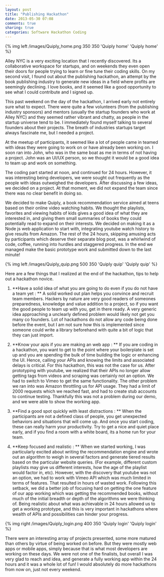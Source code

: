 ```yaml
---
layout: post
title: "Publishing Hackathon"
date: 2013-05-30 07:08
comments: true
sharing: true
categories: Software Hackathon Coding
---   
```


{% img left /images/Quiply_home.png 350 350 'Quiply home' 'Quiply home' %}

Alley NYC is a very exciting location that I recently discovered. Its a collaborative workspace for startups, and on weekends they even open their doors for people trying to learn or fine tune their coding skills. On my second visit, I found out about the publishing hackathon, an attempt by the book publishing industry to generate new ideas in a field where profits are seemingly declining. I love books, and it seemed like a good opportunity to see what I could contribute and I signed up.

This past weekend on the day of the hackathon, I arrived early not entirely sure what to expect. There were quite a few volunteers (from the publishing industry sponsors) and mentors (usually the startup founders who work at Alley NYC) and they seemed rather vibrant and chatty, as people in the startup universe tend to be. I immediately found myself talking to several founders about their projects. The breath of industries startups target always fascinate me, but I needed a project.

At the meetup of participants, it seemed like a lot of people came in teamed with ideas they were going to work on or have already been working on. I soon ran into John, who was in the same boat as me in terms of not having a project. John was an UI/UX person, so we thought it would be a good idea to team up and work on something.

The coding part started at noon, and continued for 24 hours. However, it was interesting being developers, we were sought out frequently as the people with ideas outweighed the developers. After discussing a few ideas, we decided on a project. At that moment, we did not expand the team since there was no clear benefit in doing so.

We decided to make Quiply, a book recommendation service aimed at teens based on their online video watching habits. We thought the playlists, favorites and viewing habits of kids gives a good idea of what they are interested in, and giving them small summaries of books they could potentially read to expand on their interests. We decided on making it as a Node js web application to start with, integrating youtube watch history to give results from Amazon. 
The rest of the 24 hours, skipping amusing acts by participants which deserve their separate blog post, was a whirlwind of code, coffee, running into hurdles and staggered progress. In the end we managed make the basic prototype work and submitted down to the last minute! 

<!--more-->

{% img left /images/Quiply_quip.png 500 350 'Quiply quip' 'Quiply quip' %}

Here are a few things that I realized at the end of the hackathon, tips to help out a hackathon novice.

1. **Have a solid idea of what you are going to do even if you do not have a team yet : ** A solid worked out plan helps you convince and recruit team members. Hackers by nature are very good readers of someones preparedness, knowledge and value addition to a project, so if you want the good people to team up with you, get in there ready. A very generic idea approaching a unclearly defined problem would likely not get you many co founders. Lot of hackathons do not allow any code being done before the event, but I am not sure how this is implemented since someone could write a library beforehand with quite a bit of logic that they can just import.

2. **Know your apis if you are making an web app : ** If you are coding in a hackathon, you want to get to the point where your boilerplate is set up and you are spending the bulk of time building the logic or enhancing the UI. Hence, calling your APIs and knowing the limits and associated delays is critical. For this hackathon, this was not the case for us. After prototyping with youtube, we realized that their APIs no longer allow getting tags from videos and scraping was certainly not an option. We had to switch to Vimeo to get the same functionality. The other problem we ran into was Amazon throttling us for API usage. They had a limit of 2000 requests which we reached fast, and had to create stub accounts to continue testing. Thankfully this was not a problem during our demo, and we were able to show the working app.

3. **Find a good spot quickly with least distractions : ** When the participants are not a defined class of people, you get unexpected behaviors and situations that will come up. And once you start coding, these can really harm your productivity. Try to get a nice and quiet place early, and if you find a room with a white board, its a home run for your team. 

4. **Keep focused and realistic : ** When we started working, I was particularly excited about writing the recommendation engine and wrote out an algorithm to weigh in several factors and generate tiered results based on the particular website queries. (For example, different custom playlists may give us different interests, how the age of the playlist would factor in, etc). However, with the discovery that youtube was not an option, we had to work with Vimeo API which was much limited in terms of features. That resulted in hours of wasted work. Following this setback, we did a better job of focusing hard on getting the one feature of our app working which was getting the recommended books, without much of the initial breadth or depth of the algorithms we were thinking of. Being realistic about what was achievable in 24 hours allowed us to get a working prototype, and this is very important in hackathons where wealth of APIs and possibilities can hinder your progress.

{% img right /images/Quiply_login.png 400 350 'Quiply login' 'Quiply login' %}

There were an interesting array of projects presented, some more matured than others by virtue of being worked on before. But they were mostly web apps or mobile apps, simply because that is what most developers are working on these days. We were not one of the finalists, but overall I was very glad to reach and idea, and generate a fully working app within the 24 hours and it was a whole lot of fun! I would absolutely do more hackathons from now on, just not every weekend.
